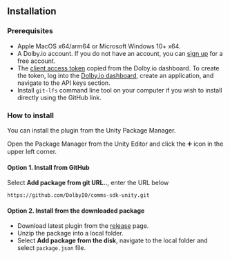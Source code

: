 ## Installation

### Prerequisites
- Apple MacOS x64/arm64 or Microsoft Windows 10+ x64.
- A Dolby.io account. If you do not have an account, you can [sign up](https://dolby.io/signup) for a free account.
- The [client access token](https://docs.dolby.io/communications-apis/docs/overview-developer-tools#client-access-token) copied from the Dolby.io dashboard. To create the token, log into the [Dolby.io dashboard](https://dashboard.dolby.io/), create an application, and navigate to the API keys section.
- Install `git-lfs` command line tool on your computer if you wish to install directly using the GitHub link.

### How to install
You can install the plugin from the Unity Package Manager.

Open the Package Manager from the Unity Editor and click the ➕ icon in the upper left corner.

#### Option 1. Install from GitHub
Select **Add package from git URL..**, enter the URL below
```
https://github.com/DolbyIO/comms-sdk-unity.git
```

#### Option 2. Install from the downloaded package

- Download latest plugin from the [release](https://github.com/DolbyIO/comms-sdk-dotnet/releases) page.
- Unzip the package into a local folder.
- Select **Add package from the disk**, navigate to the local folder and select `package.json` file. 